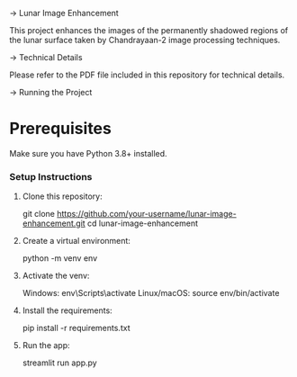 -> Lunar Image Enhancement

This project enhances the images of the permanently shadowed regions of the lunar surface taken by Chandrayaan-2 image processing techniques.

-> Technical Details

Please refer to the PDF file included in this repository for technical details.

-> Running the Project

# Prerequisites

Make sure you have Python 3.8+ installed.  

### Setup Instructions

1. Clone this repository:
   
   git clone https://github.com/your-username/lunar-image-enhancement.git
   cd lunar-image-enhancement
   
3. Create a virtual environment:
   
   python -m venv env

4. Activate the venv:
   
   Windows: env\Scripts\activate
   Linux/macOS: source env/bin/activate
   

6. Install the requirements:

   pip install -r requirements.txt

7. Run the app:

   streamlit run app.py


